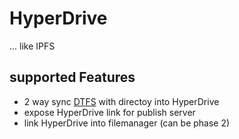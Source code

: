 # HyperDrive

... like IPFS

## supported Features

- 2 way sync [DTFS](dtfs) with directoy into HyperDrive
- expose HyperDrive link for publish server
- link HyperDrive into filemanager (can be phase 2)
